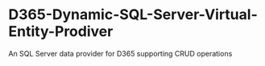 # D365-Dynamic-SQL-Server-Virtual-Entity-Prodiver
An SQL Server data provider for D365 supporting CRUD operations
